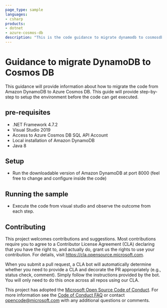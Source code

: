 ```yaml
---
page_type: sample
languages:
- csharp
products:
- dotnet
- azure-cosmos-db
description: "This is the code guidance to migrate dynamodb to cosmosdb"
---
```


# Guidance to migrate DynamoDB to Cosmos DB

<!-- 
Guidelines on README format: https://review.docs.microsoft.com/help/onboard/admin/samples/concepts/readme-template?branch=master

Guidance on onboarding samples to docs.microsoft.com/samples: https://review.docs.microsoft.com/help/onboard/admin/samples/process/onboarding?branch=master

Taxonomies for products and languages: https://review.docs.microsoft.com/new-hope/information-architecture/metadata/taxonomies?branch=master
-->

This guidance will provide information about how to migrate the code from Amazon DynamoDB to Azure Cosmos DB. This guide will provide step-by-step to setup the environment before the code can get executed.

## pre-requisites

- .NET Framework 4.7.2
- Visual Studio 2019
- Access to Azure Cosmos DB SQL API Account
- Local installation of Amazon DynamoDB
- Java 8

## Setup

- Run the downloadable version of Amazon DynamoDB at port 8000 (feel free to change and configure inside the code)

## Running the sample

- Execute the code from visual studio and observe the outcome from each step.

## Contributing

This project welcomes contributions and suggestions.  Most contributions require you to agree to a
Contributor License Agreement (CLA) declaring that you have the right to, and actually do, grant us
the rights to use your contribution. For details, visit https://cla.opensource.microsoft.com.

When you submit a pull request, a CLA bot will automatically determine whether you need to provide
a CLA and decorate the PR appropriately (e.g., status check, comment). Simply follow the instructions
provided by the bot. You will only need to do this once across all repos using our CLA.

This project has adopted the [Microsoft Open Source Code of Conduct](https://opensource.microsoft.com/codeofconduct/).
For more information see the [Code of Conduct FAQ](https://opensource.microsoft.com/codeofconduct/faq/) or
contact [opencode@microsoft.com](mailto:opencode@microsoft.com) with any additional questions or comments.
